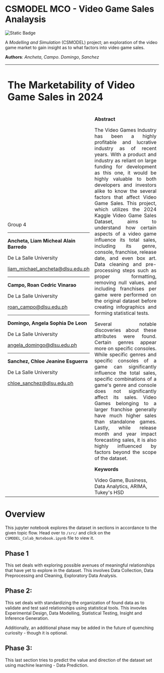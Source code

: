 # CSMODEL MCO - Video Game Sales Analaysis

![Static Badge](https://img.shields.io/badge/AY2425--T2-CSMODEL-red)

A *Modelling and Simulation* (CSMODEL) project; an exploration of the video game market to gain insight as to what factors into video game sales.

**Authors**: *Ancheta*, *Campo*. *Domingo*, *Sanchez*

<table>
  <tr>
   <td colspan="2" >
    <h1><strong>The Marketability of Video Game Sales in 2024</strong></h1>
   </td>
  </tr>
  <tr>
   <td>
  <br />
  Group 4
  <hr />
     
  <p><strong>Ancheta, Liam Micheal Alain Barredo</strong></p>
  <p align="justify">De La Salle University</p>
  <a href="mailto:liam_michael_ancheta@dlsu.edu.ph">liam_michael_ancheta@dlsu.edu.ph</a>  
  <hr />
     
  <p><strong>Campo, Roan Cedric Vinarao</strong><p>
  <p align="justify"> De La Salle University</p>
  <a href="mailto:roan_campo@dlsu.edu.ph">roan_campo@dlsu.edu.ph</a>  
  <hr />

  <strong>Domingo, Angela Sophia De Leon</strong>  
  <p>De La Salle University</p>
  <a href="mailto:angela_domingo@dlsu.edu.ph">angela_domingo@dlsu.edu.ph</a>
  
  <hr />
  
  <p align="justify"><strong>Sanchez, Chloe Jeanine Esguerra</strong></p>
  <p align="justify">De La Salle University<p>
  <a href="mailto:chloe_sanchez@dlsu.edu.ph">chloe_sanchez@dlsu.edu.ph</a>
  
  </td>
  <td>
  <p><strong>Abstract</strong></p>

   <p align="justify">The Video Games Industry has been a highly profitable and lucrative industry as of recent years. With a product and industry as reliant on large funding for development as this one, it would be highly valuable to both developers and investors alike to know the several factors that affect Video Game Sales. This project, which utilizes the 2024 Kaggle Video Game Sales Dataset, aims to understand how certain aspects of a video game influence its total sales, including its genre, console, franchise, release date, and even box art. Data cleaning and pre-processing steps such as proper formatting, removing null values, and including franchises per game were performed on the original dataset before creating infographics and forming statistical tests. </p>
   
   <p align="justify">Several notable discoveries about these attributes were found. Certain genres appear more on specific consoles. While specific genres and specific consoles of a game can significantly influence the total sales, specific combinations of a game's genre and console does not significantly affect its sales. Video Games belonging to a larger franchise generally have much higher sales than standalone games. Lastly, while release month and year impact forecasting sales, it is also highly influenced by factors beyond the scope of the dataset.  
  </p>
  <p><strong>Keywords</strong></p>
  Video Game, Business, Data Analytics, ARIMA, Tukey's HSD
  </td>
  </tr>
</table>

# Overview

This jupyter notebook explores the dataset in sections in accordance to the given topic flow. Head over to `/src/` and click on the `CSMODEL_Colab_Notebook.ipynb` file to view it.

## **Phase 1**
This set deals with exploring possible avenues of meaningful relationships that have yet to explore in the dataset. This involves Data Collection, Data Preprocessing and Cleaning, Exploratory Data Analysis.

## **Phase 2**:

This set deals with standardizing the organization of found data as to validate and test said relationships using statistical tools. This invovles Experimental Design, Data Modelling, Statistical Testing, Insight and Inference Generation.

Additionally, an additional phase may be added in the future of quenching curiosity - though it is optional.

## **Phase 3**:

This last section tries to predict the value and direction of the dataset set using machine learning - Data Prediction.
‌
